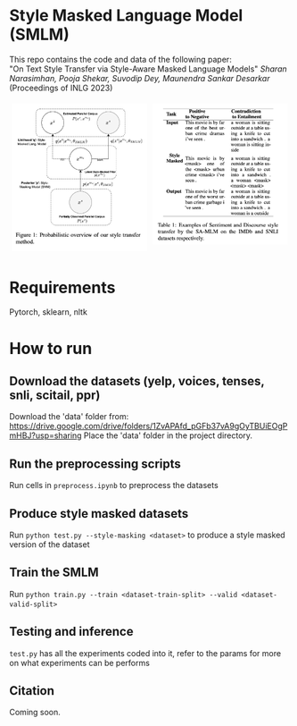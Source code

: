 # Style Masked Language Model (SMLM)
This repo contains the code and data of the following paper:  
"On Text Style Transfer via Style-Aware Masked Language Models" 
*Sharan Narasimhan, Pooja Shekar, Suvodip Dey, Maunendra Sankar Desarkar*
(Proceedings of INLG 2023)

<div style="display: flex; justify-content: center;">
  <p style="margin: 5px;">
    <img width="300" src="media/2.png">
  </p>
  <p style="margin: 5px;">
    <img width="300" src="media/1.png">
  </p>
</div>

# Requirements
Pytorch, sklearn, nltk

# How to run
## Download the datasets (yelp, voices, tenses, snli, scitail, ppr)
Download the 'data' folder from: https://drive.google.com/drive/folders/1ZvAPAfd_pGFb37vA9gOyTBUiEOgPmHBJ?usp=sharing
Place the 'data' folder in the project directory.

## Run the preprocessing scripts
Run cells in `preprocess.ipynb` to preprocess the datasets

## Produce style masked datasets
Run `python test.py --style-masking <dataset>` to produce a style masked version of the dataset

## Train the SMLM
Run `python train.py --train <dataset-train-split> --valid <dataset-valid-split>`

## Testing and inference
`test.py` has all the experiments coded into it, refer to the params for more on what experiments can be performs

## Citation
Coming soon.




